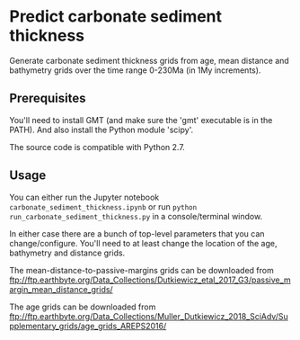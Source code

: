 # Predict carbonate sediment thickness

Generate carbonate sediment thickness grids from age, mean distance and bathymetry grids over the time range 0-230Ma (in 1My increments).

## Prerequisites

You'll need to install GMT (and make sure the 'gmt' executable is in the PATH).
And also install the Python module 'scipy'.

The source code is compatible with Python 2.7.

## Usage

You can either run the Jupyter notebook `carbonate_sediment_thickness.ipynb` or run `python run_carbonate_sediment_thickness.py` in a console/terminal window.

In either case there are a bunch of top-level parameters that you can change/configure. You'll need to at least change the location of the age, bathymetry and distance grids.

The mean-distance-to-passive-margins grids can be downloaded from ftp://ftp.earthbyte.org/Data_Collections/Dutkiewicz_etal_2017_G3/passive_margin_mean_distance_grids/

The age grids can be downloaded from ftp://ftp.earthbyte.org/Data_Collections/Muller_Dutkiewicz_2018_SciAdv/Supplementary_grids/age_grids_AREPS2016/
